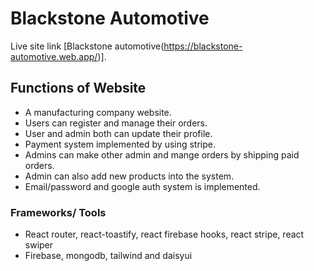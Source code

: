# Blackstone Automotive

Live site link [Blackstone automotive(https://blackstone-automotive.web.app/)].

## Functions of Website
- A manufacturing company website.
- Users can register and manage their orders.
- User and admin both can update their profile.
- Payment system implemented by using stripe.
- Admins can make other admin and mange orders by shipping paid orders.
- Admin can also add new products into the system.
- Email/password and google auth system is implemented.

### Frameworks/ Tools
-  React router,   react-toastify, react firebase hooks, react stripe, react swiper
-  Firebase, mongodb, tailwind and daisyui


